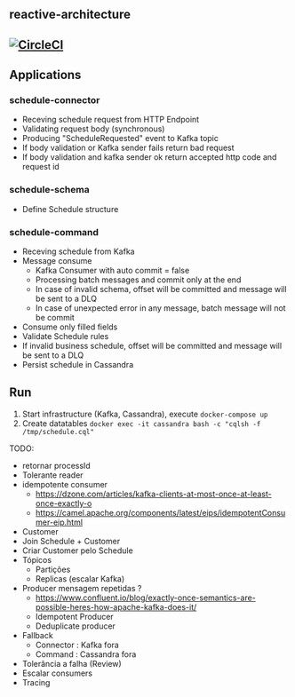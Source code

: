 reactive-architecture
------------------------------------------------------
[![CircleCI](https://circleci.com/gh/emmanuelneri/reactive-microservices/tree/master.svg?style=svg&circle-token=c7c1c9ef3ae5b4148c847e3e554753fd456a6987)](<LINK>)
------------------------------------------------------

## Applications

### schedule-connector
- Receving schedule request from HTTP Endpoint
- Validating request body (synchronous)
- Producing "ScheduleRequested" event to Kafka topic
- If body validation or Kafka sender fails return bad request
- If body validation and kafka sender ok return accepted http code and request id

### schedule-schema
- Define Schedule  structure

### schedule-command
- Receving schedule from Kafka
- Message consume 
  - Kafka Consumer with auto commit = false
  - Processing batch messages and commit only at the end
  - In case of invalid schema, offset will be committed and message will be sent to a DLQ
  - In case of unexpected error in any message, batch message will not be commit 
- Consume only filled fields 
- Validate Schedule rules
 - If invalid business schedule, offset will be committed and message will be sent to a DLQ
- Persist schedule in Cassandra

## Run

1. Start infrastructure (Kafka, Cassandra), execute ```docker-compose up```
2. Create datatables ```docker exec -it cassandra bash -c "cqlsh -f /tmp/schedule.cql"```


TODO: 


- retornar processId
- Tolerante reader
- idempotente consumer
    - https://dzone.com/articles/kafka-clients-at-most-once-at-least-once-exactly-o
    - https://camel.apache.org/components/latest/eips/idempotentConsumer-eip.html
- Customer
- Join Schedule + Customer
- Criar Customer pelo Schedule
- Tópicos
    - Partições
    - Replicas (escalar Kafka)
- Producer mensagem repetidas ?
    - https://www.confluent.io/blog/exactly-once-semantics-are-possible-heres-how-apache-kafka-does-it/
    - Idempotent Producer
    - Deduplicate producer
- Fallback 
  - Connector : Kafka fora
  - Command : Cassandra fora
- Tolerância a falha (Review)
- Escalar consumers
- Tracing
